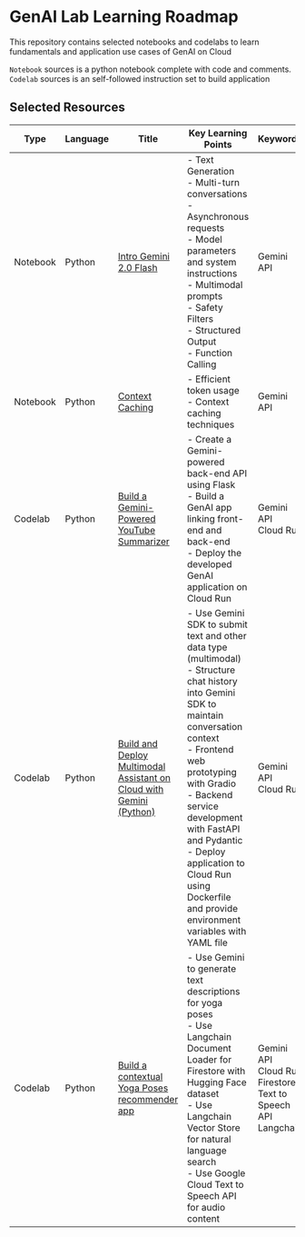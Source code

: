 # GenAI Lab Learning Roadmap
This repository contains selected notebooks and codelabs to learn fundamentals and application use cases of GenAI on Cloud

`Notebook` sources is a python notebook complete with code and comments. `Codelab` sources is an self-followed instruction set to build application

## Selected Resources

| Type | Language | Title | Key Learning Points | Keywords |
|---|---|---|---|---|
| Notebook | Python | [Intro Gemini 2.0 Flash](https://github.com/GoogleCloudPlatform/generative-ai/blob/main/gemini/getting-started/intro_gemini_2_0_flash.ipynb) | - Text Generation<br>- Multi-turn conversations<br>- Asynchronous requests<br>- Model parameters and system instructions<br>- Multimodal prompts<br>- Safety Filters<br>- Structured Output<br>- Function Calling | Gemini API |
| Notebook | Python | [Context Caching](https://github.com/GoogleCloudPlatform/generative-ai/blob/main/gemini/context-caching/intro_context_caching.ipynb) | - Efficient token usage<br>- Context caching techniques | Gemini API |
| Codelab | Python | [Build a Gemini-Powered YouTube Summarizer](https://codelabs.developers.google.com/devsite/codelabs/build-youtube-summarizer) | - Create a Gemini-powered back-end API using Flask<br>- Build a GenAI app linking front-end and back-end<br>- Deploy the developed GenAI application on Cloud Run | Gemini API<br>Cloud Run|
| Codelab | Python | [Build and Deploy Multimodal Assistant on Cloud with Gemini (Python)](https://codelabs.developers.google.com/devsite/codelabs/gemini-multimodal-chat-assistant-python) | - Use Gemini SDK to submit text and other data type (multimodal)<br>- Structure chat history into Gemini SDK to maintain conversation context<br>- Frontend web prototyping with Gradio<br>- Backend service development with FastAPI and Pydantic<br>- Deploy application to Cloud Run using Dockerfile and provide environment variables with YAML file | Gemini API<br>Cloud Run|
| Codelab | Python | [Build a contextual Yoga Poses recommender app](https://codelabs.developers.google.com/yoga-pose-firestore-vectorsearch-python) | - Use Gemini to generate text descriptions for yoga poses<br>- Use Langchain Document Loader for Firestore with Hugging Face dataset<br>- Use Langchain Vector Store for natural language search<br>- Use Google Cloud Text to Speech API for audio content | Gemini API<br>Cloud Run<br>Firestore<br>Text to Speech API<br>Langchain|